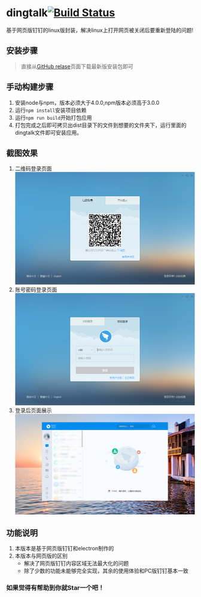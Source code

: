 # dingtalk[![Build Status](https://travis-ci.org/diaocheng/dingtalk.svg?branch=master)](https://travis-ci.org/diaocheng/dingtalk)
基于网页版钉钉的linux版封装，解决linux上打开网页被关闭后要重新登陆的问题!

## 安装步骤
> 直接从[GitHub relase](https://github.com/nashaofu/dingtalk/releases/latest)页面下载最新版安装包即可

## 手动构建步骤
1. 安装node与npm，版本必须大于4.0.0,npm版本必须高于3.0.0
2. 运行`npm install`安装项目依赖
3. 运行`npm run build`开始打包应用
4. 打包完成之后即可拷贝出dist目录下的文件到想要的文件夹下，运行里面的dingtalk文件即可安装应用。

## 截图效果
1. 二维码登录页面![1.png](./screenshot/1.png)
2. 账号密码登录页面![2.png](./screenshot/2.png)
3. 登录后页面展示![3.png](./screenshot/3.png)

## 功能说明
1. 本版本是基于网页版钉钉和electron制作的
2. 本版本与网页版的区别
    * 解决了网页版钉钉内容区域无法最大化的问题
    * 除了少数的功能未能够完全实现，其余的使用体验和PC版钉钉基本一致

### 如果觉得有帮助到你就Star一个吧！
